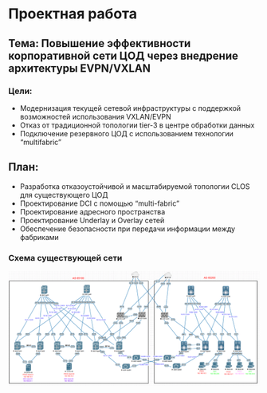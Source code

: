 # Проектная работа

## Тема: Повышение эффективности корпоративной сети ЦОД через внедрение архитектуры EVPN/VXLAN

### Цели:

- Модернизация текущей сетевой инфраструктуры с поддержкой возможностей использования VXLAN/EVPN
- Отказ от традиционной топологии tier-3 в центре обработки данных
- Подключение резервного ЦОД с использованием технологии “multifabric”

## План:

- Разработка отказоустойчивой и масштабируемой топологии CLOS для существующего ЦОД
- Проектирование DCI с помощью “multi-fabric”
- Проектирование адресного пространства
- Проектирование Underlay и Overlay сетей
- Обеспечение безопасности при передачи информации между фабриками

### Схема существующей сети

![](images/project_net.png)

